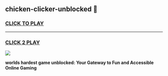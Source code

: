 
## chicken-clicker-unblocked 👋
<h3>
<a href="https://premium.freeplayer.one?title=chicken-clicker-unblocked&ref=14F">CLICK TO PLAY</a></h3>
<hr>

<h3>
<a href="https://premium.freeplayer.one?title=chicken-clicker-unblocked&ref=14F">CLICK 2 PLAY</a>
  
</h3>

<a href="https://premium.freeplayer.one?title=chicken-clicker-unblocked&ref=12F/"><img src="https://clearcache.store/games.png"></a>


**worlds hardest game unblocked: Your Gateway to Fun and Accessible Online Gaming**
